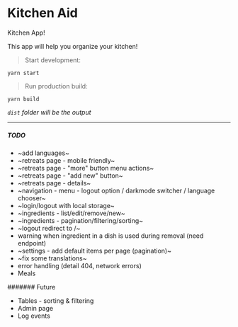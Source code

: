 # Kitchen Aid 

Kitchen App!

This app will help you organize your kitchen!

> Start development:
```
yarn start
```

> Run production build:

```
yarn build
```
*`dist` folder will be the output*

___


##### TODO
* ~add languages~
* ~retreats page - mobile friendly~
* ~retreats page - "more" button menu actions~
* ~retreats page - "add new" button~
* ~retreats page - details~
* ~navigation - menu - logout option / darkmode switcher / language chooser~
* ~login/logout with local storage~
* ~ingredients - list/edit/remove/new~
* ~ingredients - pagination/filtering/sorting~
* ~logout redirect to /~
* warning when ingredient in a dish is used during removal (need endpoint)
* ~settings - add default items per page (pagination)~
* ~fix some translations~
* error handling (detail 404, network errors)
* Meals

####### Future
* Tables - sorting & filtering
* Admin page
* Log events
